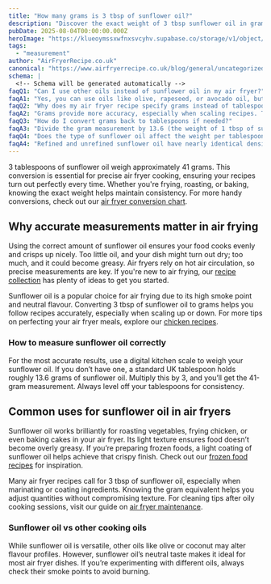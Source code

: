 ```yaml
---
title: "How many grams is 3 tbsp of sunflower oil?"
description: "Discover the exact weight of 3 tbsp sunflower oil in grams for precise air fryer cooking. Perfect measurements every time!"
pubDate: 2025-08-04T00:00:00.000Z
heroImage: "https://klueoymssxwfnxsvcyhv.supabase.co/storage/v1/object/public/Shmucket/how-many-grams-is-3-tbsp-sunflower-oil.webp"
tags:
  - "measurement"
author: "AirFryerRecipe.co.uk"
canonical: "https://www.airfryerrecipe.co.uk/blog/general/uncategorized/how-many-grams-is-3-tbsp-sunflower-oil"
schema: |
  <!-- Schema will be generated automatically -->
faqQ1: "Can I use other oils instead of sunflower oil in my air fryer?"
faqA1: "Yes, you can use oils like olive, rapeseed, or avocado oil, but be mindful of their smoke points. Sunflower oil has a high smoke point (around 225°C), making it ideal for air frying. Always adjust quantities based on density differences."
faqQ2: "Why does my air fryer recipe specify grams instead of tablespoons?"
faqA2: "Grams provide more accuracy, especially when scaling recipes. Tablespoons can vary slightly in volume, while weight measurements ensure consistency. This is crucial for air frying, where even cooking relies on precise ingredient ratios."
faqQ3: "How do I convert grams back to tablespoons if needed?"
faqA3: "Divide the gram measurement by 13.6 (the weight of 1 tbsp of sunflower oil). For example, 41 grams ÷ 13.6 = roughly 3 tablespoons. Keep a conversion chart handy for quick reference."
faqQ4: "Does the type of sunflower oil affect the weight per tablespoon?"
faqA4: "Refined and unrefined sunflower oil have nearly identical densities, so the weight difference is negligible. However, cold-pressed oils may have slight variations due to processing methods. Stick to standard conversions for consistency."
---
```

<p>3 tablespoons of sunflower oil weigh approximately 41 grams. This conversion is essential for precise air fryer cooking, ensuring your recipes turn out perfectly every time. Whether you're frying, roasting, or baking, knowing the exact weight helps maintain consistency. For more handy conversions, check out our <a href=https://www.airfryerrecipe.co.uk/air-fryer-conversion-chart>air fryer conversion chart</a>.</p>

<h2>Why accurate measurements matter in air frying</h2>  
<p>Using the correct amount of sunflower oil ensures your food cooks evenly and crisps up nicely. Too little oil, and your dish might turn out dry; too much, and it could become greasy. Air fryers rely on hot air circulation, so precise measurements are key. If you're new to air frying, our <a href=https://www.airfryerrecipe.co.uk/recipes>recipe collection</a> has plenty of ideas to get you started.</p>  

<p>Sunflower oil is a popular choice for air frying due to its high smoke point and neutral flavour. Converting 3 tbsp of sunflower oil to grams helps you follow recipes accurately, especially when scaling up or down. For more tips on perfecting your air fryer meals, explore our <a href=https://www.airfryerrecipe.co.uk/recipe-category/chicken>chicken recipes</a>.</p>  

<h3>How to measure sunflower oil correctly</h3>  
<p>For the most accurate results, use a digital kitchen scale to weigh your sunflower oil. If you don’t have one, a standard UK tablespoon holds roughly 13.6 grams of sunflower oil. Multiply this by 3, and you’ll get the 41-gram measurement. Always level off your tablespoons for consistency.</p>  

<h2>Common uses for sunflower oil in air fryers</h2>  
<p>Sunflower oil works brilliantly for roasting vegetables, frying chicken, or even baking cakes in your air fryer. Its light texture ensures food doesn’t become overly greasy. If you’re preparing frozen foods, a light coating of sunflower oil helps achieve that crispy finish. Check out our <a href=https://www.airfryerrecipe.co.uk/recipe-category/frozen-foods>frozen food recipes</a> for inspiration.</p>  

<p>Many air fryer recipes call for 3 tbsp of sunflower oil, especially when marinating or coating ingredients. Knowing the gram equivalent helps you adjust quantities without compromising texture. For cleaning tips after oily cooking sessions, visit our guide on <a href=https://www.airfryerrecipe.co.uk/air-fryer-cleaner>air fryer maintenance</a>.</p>  

<h3>Sunflower oil vs other cooking oils</h3>  
<p>While sunflower oil is versatile, other oils like olive or coconut may alter flavour profiles. However, sunflower oil’s neutral taste makes it ideal for most air fryer dishes. If you’re experimenting with different oils, always check their smoke points to avoid burning.</p>
